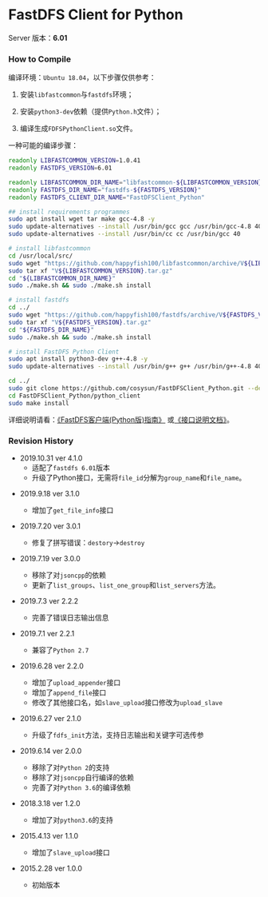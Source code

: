 # FastDFS Client for Python

Server 版本：**6.01**

### How to Compile

编译环境：`Ubuntu 18.04`，以下步骤仅供参考：

1. 安装`libfastcommon`与`fastdfs`环境；

2. 安装`python3-dev`依赖（提供`Python.h`文件）；

3. 编译生成`FDFSPythonClient.so`文件。

一种可能的编译步骤：

```bash
readonly LIBFASTCOMMON_VERSION=1.0.41
readonly FASTDFS_VERSION=6.01

readonly LIBFASTCOMMON_DIR_NAME="libfastcommon-${LIBFASTCOMMON_VERSION}"
readonly FASTDFS_DIR_NAME="fastdfs-${FASTDFS_VERSION}"
readonly FASTDFS_CLIENT_DIR_NAME="FastDFSClient_Python"

## install requirements programmes
sudo apt install wget tar make gcc-4.8 -y
sudo update-alternatives --install /usr/bin/gcc gcc /usr/bin/gcc-4.8 40
sudo update-alternatives --install /usr/bin/cc cc /usr/bin/gcc 40

# install libfastcommon
cd /usr/local/src/
sudo wget "https://github.com/happyfish100/libfastcommon/archive/V${LIBFASTCOMMON_VERSION}.tar.gz"
sudo tar xf "V${LIBFASTCOMMON_VERSION}.tar.gz"
cd "${LIBFASTCOMMON_DIR_NAME}"
sudo ./make.sh && sudo ./make.sh install

# install fastdfs
cd ../
sudo wget "https://github.com/happyfish100/fastdfs/archive/V${FASTDFS_VERSION}.tar.gz"
sudo tar xf "V${FASTDFS_VERSION}.tar.gz"
cd "${FASTDFS_DIR_NAME}"
sudo ./make.sh && sudo ./make.sh install

# install FastDFS Python Client
sudo apt install python3-dev g++-4.8 -y
sudo update-alternatives --install /usr/bin/g++ g++ /usr/bin/g++-4.8 40

cd ../
sudo git clone https://github.com/cosysun/FastDFSClient_Python.git --depth 1
cd FastDFSClient_Python/python_client
sudo make install
```

详细说明请看：[《FastDFS客户端(Python版)指南》](https://blog.csdn.net/lenyusun/article/details/44057139) 或[《接口说明文档》](./Interfaces.md)。

### Revision History

* 2019.10.31 ver 4.1.0
  * 适配了`fastdfs 6.01`版本
  * 升级了Python接口，无需将`file_id`分解为`group_name`和`file_name`。

- 2019.9.18 ver 3.1.0
  - 增加了`get_file_info`接口

- 2019.7.20 ver 3.0.1
  - 修复了拼写错误：`destory`→`destroy`

- 2019.7.19 ver 3.0.0
  - 移除了对`jsoncpp`的依赖
  - 更新了`list_groups`、`list_one_group`和`list_servers`方法。

- 2019.7.3 ver 2.2.2
  - 完善了错误日志输出信息

- 2019.7.1 ver 2.2.1
  - 兼容了`Python 2.7`

- 2019.6.28 ver 2.2.0
  - 增加了`upload_appender`接口
  - 增加了`append_file`接口
  - 修改了其他接口名，如`slave_upload`接口修改为`upload_slave`

- 2019.6.27 ver 2.1.0
  - 升级了`fdfs_init`方法，支持日志输出和关键字可选传参

- 2019.6.14 ver 2.0.0
  - 移除了对`Python 2`的支持
  - 移除了对`jsoncpp`自行编译的依赖
  - 完善了对`Python 3.6`的编译依赖

- 2018.3.18 ver 1.2.0
  - 增加了对`python3.6`的支持

- 2015.4.13 ver 1.1.0
  - 增加了`slave_upload`接口

- 2015.2.28 ver 1.0.0
  - 初始版本

